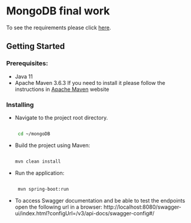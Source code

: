 # MongoDB final work 

 To see the requirements please click [here](./work-requirements.pdf)​.
  
  ## Getting Started
  
  ### Prerequisites:
   - Java 11
   - Apache Maven 3.6.3 
   If you need to install it please follow the instructions in [Apache Maven](https://maven.apache.org/install.html) website 
   
   ### Installing
- Navigate to the project root directory.

  ```bash
  
   cd ~/mongoDB
  
   ```
  
- Build the project using Maven:
  
    ```bash
  
   mvn clean install
  
    ```
  
- Run the application:

  ```bash
  
   mvn spring-boot:run
  
  ```

- To access Swagger documentation and be able to test the endpoints open the following url in a browser:
  http://localhost:8080/swagger-ui/index.html?configUrl=/v3/api-docs/swagger-config#/